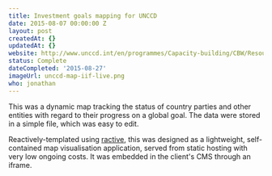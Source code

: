 ```yaml
---
title: Investment goals mapping for UNCCD
date: 2015-08-07 00:00:00 Z
layout: post
createdAt: {}
updatedAt: {}
website: http://www.unccd.int/en/programmes/Capacity-building/CBW/Resources/Pages/5RC/IIF-Map.aspx
status: Complete
dateCompleted: '2015-08-27'
imageUrl: unccd-map-iif-live.png
who: jonathan
---
```


This was a dynamic map tracking the status of country parties and other entities with regard to their progress on a global goal. The data were stored in a simple file, which was easy to edit.

Reactively-templated using [ractive](http://www.ractivejs.org), this was designed as a lightweight, self-contained map visualisation application, served from static hosting with very low ongoing costs. It was embedded in the client's CMS through an iframe.
